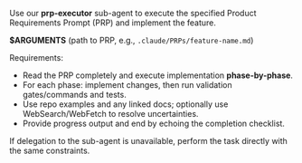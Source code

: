 Use our **prp-executor** sub-agent to execute the specified Product Requirements Prompt (PRP) and implement the feature.
    
**$ARGUMENTS** (path to PRP, e.g., `.claude/PRPs/feature-name.md`)

Requirements:
- Read the PRP completely and execute implementation **phase-by-phase**.
- For each phase: implement changes, then run validation gates/commands and tests.
- Use repo examples and any linked docs; optionally use WebSearch/WebFetch to resolve uncertainties.
- Provide progress output and end by echoing the completion checklist.

If delegation to the sub-agent is unavailable, perform the task directly with the same constraints.
